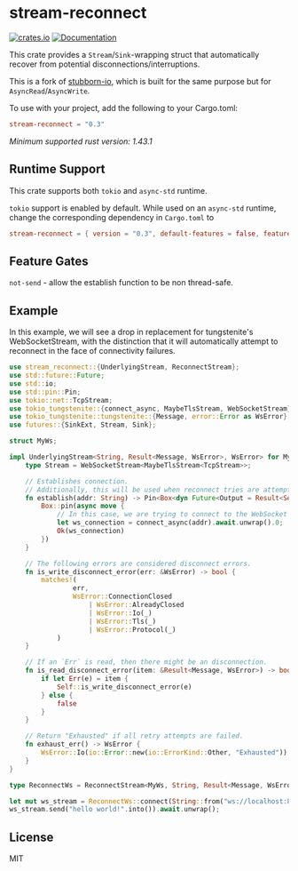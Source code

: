 # stream-reconnect

[![crates.io](https://img.shields.io/crates/v/stream-reconnect?style=flat-square)](https://crates.io/crates/stream-reconnect)
[![Documentation](https://img.shields.io/docsrs/stream-reconnect?style=flat-square)](https://docs.rs/stream-reconnect)

This crate provides a `Stream`/`Sink`-wrapping struct that automatically recover from potential
disconnections/interruptions.

This is a fork of [stubborn-io](https://github.com/craftytrickster/stubborn-io), which is built for the same purpose but
for `AsyncRead`/`AsyncWrite`.

To use with your project, add the following to your Cargo.toml:

```toml
stream-reconnect = "0.3"
```

*Minimum supported rust version: 1.43.1*

## Runtime Support

This crate supports both `tokio` and `async-std` runtime.

`tokio` support is enabled by default. While used on an `async-std` runtime, change the corresponding dependency
in `Cargo.toml` to

```toml
stream-reconnect = { version = "0.3", default-features = false, features = ["async-std"] }
```

## Feature Gates

`not-send` - allow the establish function to be non thread-safe.

## Example

In this example, we will see a drop in replacement for tungstenite's WebSocketStream, with the distinction that it will
automatically attempt to reconnect in the face of connectivity failures.

```rust
use stream_reconnect::{UnderlyingStream, ReconnectStream};
use std::future::Future;
use std::io;
use std::pin::Pin;
use tokio::net::TcpStream;
use tokio_tungstenite::{connect_async, MaybeTlsStream, WebSocketStream};
use tokio_tungstenite::tungstenite::{Message, error::Error as WsError};
use futures::{SinkExt, Stream, Sink};

struct MyWs;

impl UnderlyingStream<String, Result<Message, WsError>, WsError> for MyWs {
    type Stream = WebSocketStream<MaybeTlsStream<TcpStream>>;

    // Establishes connection.
    // Additionally, this will be used when reconnect tries are attempted.
    fn establish(addr: String) -> Pin<Box<dyn Future<Output = Result<Self::Stream, WsError>> + Send>> {
        Box::pin(async move {
            // In this case, we are trying to connect to the WebSocket endpoint
            let ws_connection = connect_async(addr).await.unwrap().0;
            Ok(ws_connection)
        })
    }

    // The following errors are considered disconnect errors.
    fn is_write_disconnect_error(err: &WsError) -> bool {
        matches!(
                err,
                WsError::ConnectionClosed
                    | WsError::AlreadyClosed
                    | WsError::Io(_)
                    | WsError::Tls(_)
                    | WsError::Protocol(_)
            )
    }

    // If an `Err` is read, then there might be an disconnection.
    fn is_read_disconnect_error(item: &Result<Message, WsError>) -> bool {
        if let Err(e) = item {
            Self::is_write_disconnect_error(e)
        } else {
            false
        }
    }

    // Return "Exhausted" if all retry attempts are failed.
    fn exhaust_err() -> WsError {
        WsError::Io(io::Error::new(io::ErrorKind::Other, "Exhausted"))
    }
}

type ReconnectWs = ReconnectStream<MyWs, String, Result<Message, WsError>, WsError>;

let mut ws_stream = ReconnectWs::connect(String::from("ws://localhost:8000")).await.unwrap();
ws_stream.send("hello world!".into()).await.unwrap();
```

## License

MIT